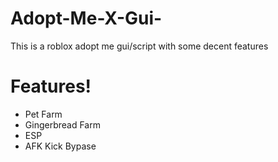 # Adopt-Me-X-Gui-
This is a roblox adopt me gui/script with some decent features

# Features!

* Pet Farm
* Gingerbread Farm
* ESP
* AFK Kick Bypase

